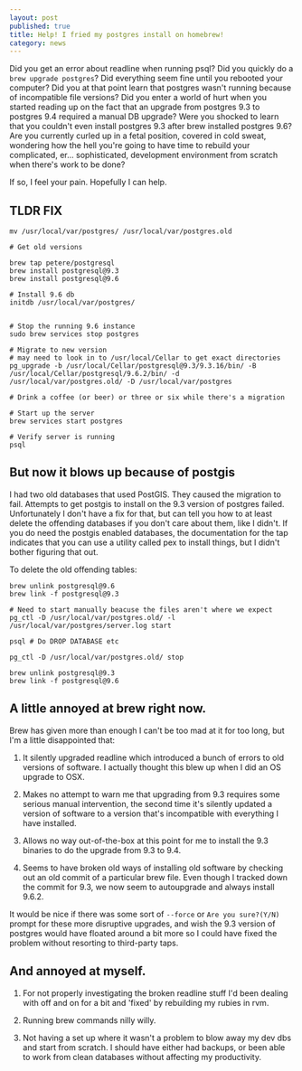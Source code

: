 ```yaml
---
layout: post
published: true
title: Help! I fried my postgres install on homebrew!
category: news
---
```


Did you get an error about readline when running psql? Did you quickly do a `brew upgrade postgres`? Did everything seem fine until you rebooted your computer? Did you at that point learn that postgres wasn't running because of incompatible file versions? Did you enter a world of hurt when you started reading up on the fact that an upgrade from postgres 9.3 to postgres 9.4 required a manual DB upgrade? Were you shocked to learn that you couldn't even install postgres 9.3 after brew installed postgres 9.6? Are you currently curled up in a fetal position, covered in cold sweat, wondering how the hell you're going to have time to rebuild your complicated, er... sophisticated, development environment from scratch when there's work to be done?

If so, I feel your pain. Hopefully I can help.

## TLDR FIX

    mv /usr/local/var/postgres/ /usr/local/var/postgres.old

    # Get old versions

    brew tap petere/postgresql
    brew install postgresql@9.3
    brew install postgresql@9.6

    # Install 9.6 db
    initdb /usr/local/var/postgres/


    # Stop the running 9.6 instance
    sudo brew services stop postgres

    # Migrate to new version
    # may need to look in to /usr/local/Cellar to get exact directories
    pg_upgrade -b /usr/local/Cellar/postgresql@9.3/9.3.16/bin/ -B /usr/local/Cellar/postgresql/9.6.2/bin/ -d /usr/local/var/postgres.old/ -D /usr/local/var/postgres
    
    # Drink a coffee (or beer) or three or six while there's a migration

    # Start up the server
    brew services start postgres

    # Verify server is running
    psql

## But now it blows up because of postgis

I had two old databases that used PostGIS. They caused the migration to fail. Attempts to get postgis to install on the 9.3 version of postgres failed. Unfortunately I don't have a fix for that, but can tell you how to at least delete the offending databases if you don't care about them, like I didn't. If you do need the postgis enabled databases, the documentation for the tap indicates that you can use a utility called pex to install things, but I didn't bother figuring that out.

To delete the old offending tables:

    brew unlink postgresql@9.6
    brew link -f postgresql@9.3

    # Need to start manually beacuse the files aren't where we expect
    pg_ctl -D /usr/local/var/postgres.old/ -l /usr/local/var/postgres/server.log start

    psql # Do DROP DATABASE etc

    pg_ctl -D /usr/local/var/postgres.old/ stop

    brew unlink postgresql@9.3
    brew link -f postgresql@9.6

## A little annoyed at brew right now.

Brew has given more than enough I can't be too mad at it for too long, but I'm a little disappointed that:

1. It silently upgraded readline which introduced a bunch of errors to old versions of software. I actually thought this blew up when I did an OS upgrade to OSX.

2. Makes no attempt to warn me that upgrading from 9.3 requires some serious manual intervention, the second time it's silently updated a version of software to a version that's incompatible with everything I have installed.

3. Allows no way out-of-the-box at this point for me to install the 9.3 binaries to do the upgrade from 9.3 to 9.4.

4. Seems to have broken old ways of installing old software by checking out an old commit of a particular brew file. Even though I tracked down the commit for 9.3, we now seem to autoupgrade and always install 9.6.2.

It would be nice if there was some sort of `--force` or `Are you sure?(Y/N)` prompt for these more disruptive upgrades, and wish the 9.3 version of postgres would have floated around a bit more so I could have fixed the problem without resorting to third-party taps.

## And annoyed at myself.

1. For not properly investigating the broken readline stuff I'd been dealing with off and on for a bit and 'fixed' by rebuilding my rubies in rvm.

2. Running brew commands nilly willy.

3. Not having a set up where it wasn't a problem to blow away my dev dbs and start from scratch. I should have either had backups, or been able to work from clean databases without affecting my productivity.
